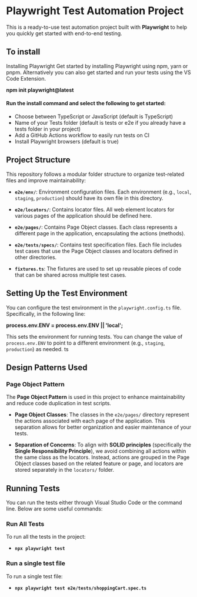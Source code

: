 # Playwright Test Automation Project

This is a ready-to-use test automation project built with **Playwright** to help you quickly get started with end-to-end testing.

## To install
Installing Playwright
Get started by installing Playwright using npm, yarn or pnpm. Alternatively you can also get started and run your tests using the VS Code Extension.

**npm init playwright@latest**

#### Run the install command and select the following to get started:

- Choose between TypeScript or JavaScript (default is TypeScript)
- Name of your Tests folder (default is tests or e2e if you already have a tests folder in your project)
- Add a GitHub Actions workflow to easily run tests on CI
- Install Playwright browsers (default is true)

## Project Structure

This repository follows a modular folder structure to organize test-related files and improve maintainability:

- **`e2e/env/`**: Environment configuration files. Each environment (e.g., `local`, `staging`, `production`) should have its own file in this directory.
  
- **`e2e/locators/`**: Contains locator files. All web element locators for various pages of the application should be defined here.

- **`e2e/pages/`**: Contains Page Object classes. Each class represents a different page in the application, encapsulating the actions (methods).

- **`e2e/tests/specs/`**: Contains test specification files. Each file includes test cases that use the Page Object classes and locators defined in other directories.

- **`fixtures.ts`**: The fixtures are used to set up reusable pieces of code that can be shared across multiple test cases. 

## Setting Up the Test Environment

You can configure the test environment in the `playwright.config.ts` file. Specifically, in the following line:


**process.env.ENV = process.env.ENV || 'local';**

This sets the environment for running tests. You can change the value of `process.env.ENV` to point to a different environment (e.g., `staging`, `production`) as needed.
ts

## Design Patterns Used

### Page Object Pattern

The **Page Object Pattern** is used in this project to enhance maintainability and reduce code duplication in test scripts.

- **Page Object Classes**: The classes in the `e2e/pages/` directory represent the actions associated with each page of the application. This separation allows for better organization and easier maintenance of your tests.

- **Separation of Concerns**: To align with **SOLID principles** (specifically the **Single Responsibility Principle**), we avoid combining all actions within the same class as the locators. Instead, actions are grouped in the Page Object classes based on the related feature or page, and locators are stored separately in the `locators/` folder.

## Running Tests

You can run the tests either through Visual Studio Code or the command line. Below are some useful commands:

### Run All Tests
To run all the tests in the project:

- **`npx playwright test`**

### Run a single test file
To run a single test file:

- **`npx playwright test e2e/tests/shoppingCart.spec.ts`**
